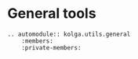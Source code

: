 # General tools    

```{eval-rst}
.. automodule:: kolga.utils.general
    :members:
    :private-members:
```
